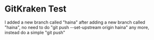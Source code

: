 # GitKraken Test
I added a new branch called "haina"
after adding a new branch called "haina", no need to do "git push --set-upstream origin haina" any more, instead do a simple "git push"